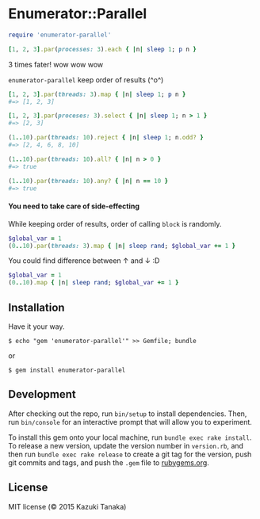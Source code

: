 # Enumerator::Parallel

```ruby
require 'enumerator-parallel'

[1, 2, 3].par(processes: 3).each { |n| sleep 1; p n }
```
3 times fater! wow wow wow

`enumerator-parallel` keep order of results \(^o^)

```ruby
[1, 2, 3].par(threads: 3).map { |n| sleep 1; p n }
#=> [1, 2, 3]

[1, 2, 3].par(proceses: 3).select { |n| sleep 1; n > 1 }
#=> [2, 3]

(1..10).par(threads: 10).reject { |n| sleep 1; n.odd? }
#=> [2, 4, 6, 8, 10]
```

```ruby
(1..10).par(threads: 10).all? { |n| n > 0 }
#=> true

(1..10).par(threads: 10).any? { |n| n == 10 }
#=> true
```

#### You need to take care of side-effecting
While keeping order of results, order of calling `block` is randomly.



```ruby
$global_var = 1
(0..10).par(threads: 3).map { |n| sleep rand; $global_var += 1 }
```
You could find difference between ↑ and ↓ :D

```ruby
$global_var = 1
(0..10).map { |n| sleep rand; $global_var += 1 }
```

## Installation

Have it your way.

    $ echo "gem 'enumerator-parallel'" >> Gemfile; bundle

or

    $ gem install enumerator-parallel


## Development

After checking out the repo, run `bin/setup` to install dependencies. Then, run `bin/console` for an interactive prompt that will allow you to experiment.

To install this gem onto your local machine, run `bundle exec rake install`. To release a new version, update the version number in `version.rb`, and then run `bundle exec rake release` to create a git tag for the version, push git commits and tags, and push the `.gem` file to [rubygems.org](https://rubygems.org).

## License

MIT license (© 2015 Kazuki Tanaka)
